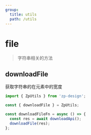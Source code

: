 ```yaml
---
group:
  title: utils
  path: /utils
---
```


# file

> 字符串相关的方法

## downloadFile

获取字符串的在元素中的宽度

```ts
import { ZpUtils } from 'zp-design';

const { downloadFile } = ZpUtils;

const downloadFileFn = async () => {
  const res = await downloadApi();
  downloadFile(res);
};
```
